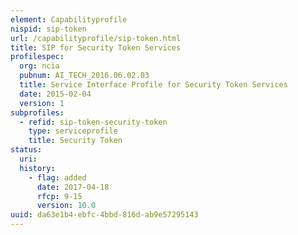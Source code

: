 ```yaml
---
element: Capabilityprofile
nispid: sip-token
url: /capabilityprofile/sip-token.html
title: SIP for Security Token Services
profilespec:
  org: ncia
  pubnum: AI_TECH_2016.06.02.03
  title: Service Interface Profile for Security Token Services
  date: 2015-02-04
  version: 1
subprofiles:
  - refid: sip-token-security-token
    type: serviceprofile
    title: Security Token
status:
  uri: 
  history: 
    - flag: added
      date: 2017-04-18
      rfcp: 9-15
      version: 10.0
uuid: da63e1b4-ebfc-4bbd-816d-ab9e57295143
---
```

